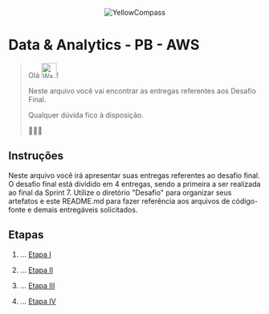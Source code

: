 <div align="center">

![YellowCompass](https://github.com/paularcsarruda/Compass/assets/122739036/c5c51cd7-2364-4f6f-ad06-c6cce95e40b3)

</div>

# Data & Analytics - PB - AWS 

> Olá <img src="https://raw.githubusercontent.com/Tarikul-Islam-Anik/Animated-Fluent-Emojis/master/Emojis/Hand%20gestures/Waving%20Hand%20Light%20Skin%20Tone.png" alt="Waving Hand Light Skin Tone" width="30" height="30" />! 
> 
> Neste arquivo você vai encontrar as entregas referentes aos Desafio Final.
> 
> Qualquer dúvida fico à disposição.
> 
> 👩🏻‍💻

## Instruções


Neste arquivo você irá apresentar suas entregas referentes ao desafio final. 
O desafio final está dividido em 4 entregas, sendo a primeira a ser realizada ao final da Sprint 7. Utilize o diretório "Desafio" para organizar seus artefatos e este README.md para fazer referência aos arquivos de código-fonte e demais entregáveis solicitados.


## Etapas


1. ...
[Etapa I](etapa-1/entrega.txt)


2. ...
[Etapa II](etapa-2/entrega.txt)

3. ...
[Etapa III](etapa-3/entrega.txt)

4. ...
[Etapa IV](etapa-4/entrega.txt)

